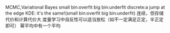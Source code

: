 MCMC,Variational Bayes
small bin:overfit  big bin:underfit
discrete:a jump at the edge
KDE: it's the same!(small bin:overfit  big bin:underfit) 连续，但存储代价和计算代价大
度量学习中自反性可以适当放松（如不一定满足正定，半正定即可）
幂平均中有一个平均
